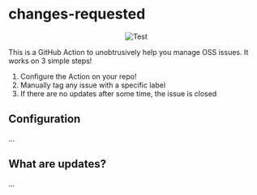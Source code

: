 # changes-requested

<p align="center">
  <img src="https://github.com/luanpotter/changes-requested/workflows/ci-cd/badge.svg?branch=main&event=push" alt="Test" />
</p>

This is a GitHub Action to unobtrusively help you manage OSS issues. It works on 3 simple steps!

1. Configure the Action on your repo!
2. Manually tag any issue with a specific label
3. If there are no updates after some time, the issue is closed

## Configuration

...

## What are updates?

...
